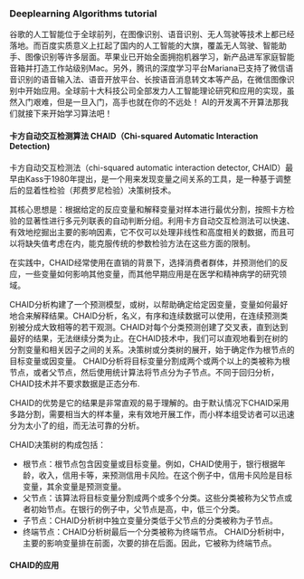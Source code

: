 ### Deeplearning Algorithms tutorial
谷歌的人工智能位于全球前列，在图像识别、语音识别、无人驾驶等技术上都已经落地。而百度实质意义上扛起了国内的人工智能的大旗，覆盖无人驾驶、智能助手、图像识别等许多层面。苹果业已开始全面拥抱机器学习，新产品进军家庭智能音箱并打造工作站级别Mac。另外，腾讯的深度学习平台Mariana已支持了微信语音识别的语音输入法、语音开放平台、长按语音消息转文本等产品，在微信图像识别中开始应用。全球前十大科技公司全部发力人工智能理论研究和应用的实现，虽然入门艰难，但是一旦入门，高手也就在你的不远处！
AI的开发离不开算法那我们就接下来开始学习算法吧！

#### 卡方自动交互检测算法 CHAID（Chi-squared Automatic Interaction Detection)
卡方自动交互检测法（chi-squared automatic interaction detector, CHAID）最早由Kass于1980年提出，是一个用来发现变量之间关系的工具，是一种基于调整后的显着性检验（邦费罗尼检验）决策树技术。

其核心思想是：根据给定的反应变量和解释变量对样本进行最优分割，按照卡方检验的显著性进行多元列联表的自动判断分组。利用卡方自动交互检测法可以快速、有效地挖掘出主要的影响因素，它不仅可以处理非线性和高度相关的数据，而且可以将缺失值考虑在内，能克服传统的参数检验方法在这些方面的限制。

在实践中，CHAID经常使用在直销的背景下，选择消费者群体，并预测他们的反应，一些变量如何影响其他变量，而其他早期应用是在医学和精神病学的研究领域。


CHAID分析构建了一个预测模型，或树，以帮助确定给定因变量，变量如何最好地合来解释结果。CHAID分析，名义，有序和连续数据可以使用，在连续预测类别被分成大致相等的若干观测。CHAID对每个分类预测创建了交叉表，直到达到最好的结果，无法继续分类为止。在CHAID技术中，我们可以直观地看到在树的分割变量和相关因子之间的关系。决策树或分类树的展开，始于确定作为根节点的目标变量或因变量。 CHAID分析将目标变量分割成两个或两个以上的类被称为根节点，或者父节点，然后使用统计算法将节点分为子节点。不同于回归分析，CHAID技术并不要求数据是正态分布.

CHAID的优势是它的结果是非常直观的易于理解的。由于默认情况下CHAID采用多路分割，需要相当大的样本量，来有效地开展工作，而小样本组受访者可以迅速分为太小了的组，而无法可靠的分析。

CHAID决策树的构成包括：
* 根节点：根节点包含因变量或目标变量。例如，CHAID使用于，银行根据年龄，收入，信用卡等，来预测信用卡风险。在这个例子中，信用卡风险是目标变量，其余变量是预测变量。
* 父节点：该算法将目标变量分割成两个或多个分类。这些分类被称为父节点或者初始节点。在银行的例子中，父节点是高，中，低三个分类。
* 子节点：CHAID分析树中独立变量分类低于父节点的分类被称为子节点。
* 终端节点：CHAID分析树最后一个分类被称为终端节点。 CHAID分析树中，主要的影响变量排在前面，次要的排在后面。因此，它被称为终端节点。

#### CHAID的应用

